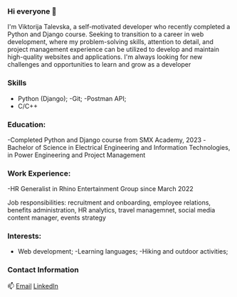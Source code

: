 ### Hi everyone 👋

I'm Viktorija Talevska, a self-motivated developer who recently completed a Python and Django course. Seeking to transition to a career in web development, where my problem-solving skills, attention to detail, and project management experience can be utilized to develop and maintain high-quality websites and applications. I'm always looking for new challenges and opportunities to learn and grow as a developer

### Skills
- Python (Django);
-Git;
-Postman API;
- C/C++

### Education:
-Completed Python and Django course from SMX Academy, 2023
-Bachelor of Science in Electrical Engineering and Information Technologies, in Power Engineering and Project Management

### Work Experience:
-HR Generalist in Rhino Entertainment Group since March 2022 

 Job responsibilities: recruitment and onboarding, employee relations, benefits administration, HR analytics, travel managemnet, social media content manager, events strategy
 

### Interests:
- Web development;
-Learning languages;
-Hiking and outdoor activities;


### Contact Information
📫 [Email](mailto:talevska.viktorija@hotmail.com)
    [LinkedIn](https://www.linkedin.com/in/viktorija-talevska-a8777b1b2/)

